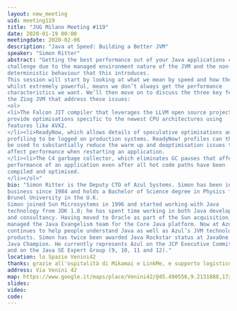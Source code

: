 ```yaml
---
layout: new_meeting
uid: meeting119
title: "JUG Milano Meeting #119"
date: 2020-01-19 00:00
meetingdate: 2020-02-06
description: "Java at Speed: Building a Better JVM"
speaker: "Simon Ritter"
abstract: "Getting the best performance out of your Java applications can often be a
challenge due to the managed environment nature of the JVM and the non-
deterministic behaviour that this introduces.
This session will start by looking at what we mean by speed and how the JVM,
whilst extremely powerful, means we don’t always get the performance
characteristics we want. We’ll then move on to discuss the three key features of
the Zing JVM that address these issues:
<ol>
<li>The Falcon JIT compiler that leverages the LLVM open source project to
provide optimisations specific to the newest CPU architectures using
features like AVX2.
</li><li>ReadyNow, which allows details of speculative optimisations and JIT
profiling to be logged on production systems. ReadyNow! profiles can then
be used to substantially reduce the warm up and deoptimisation issues that
affect performance when restarting an application.
</li><li>The C4 garbage collector, which eliminates GC pauses that affect the
performance of an application even after all hot code paths have been
compiled and optimised.
</li></ol>"
bio: "Simon Ritter is the Deputy CTO of Azul Systems. Simon has been in the IT
business since 1984 and holds a Bachelor of Science degree in Physics from
Brunel University in the U.K.
Simon joined Sun Microsystems in 1996 and started working with Java
technology from JDK 1.0; he has spent time working in both Java development
and consultancy. Having moved to Oracle as part of the Sun acquisition, he
managed the Java Evangelism team for the Core Java platform. Now at Azul, he
continues to help people understand Java as well as Azul’s JVM technologies and
products. Simon has twice been awarded Java Rockstar status at JavaOne and is a
Java Champion. He currently represents Azul on the JCP Executive Committee
and on the Java SE Expert Group (9, 10, 11 and 12)."
location: lo Spazio Venini42
thanks: grazie all'ospitalità di Mikamai e LinkMe, e supporto logistico di Credimi
address: Via Venini 42
map: https://www.google.it/maps/place/Venini42/@45.490556,9.2131888,17z/data=!3m1!4b1!4m5!3m4!1s0x4786c6de20e6362f:0xc95afb6f555f4ed6!8m2!3d45.490556!4d9.2153775
slides: 
video:
code:  
---
```

